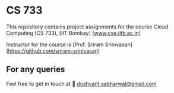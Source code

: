 # CS 733
This repository contains project assignments for the course Cloud Computing (CS 733), [IIT Bombay] (www.cse.iitb.ac.in)

Instructor for the course is [Prof. Sriram Srinivasan] (https://github.com/sriram-srinivasan)

## For any queries
Feel free to get in touch at :walking: dushyant.sabharwal@gmail.com
